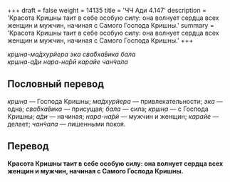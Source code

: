 +++
draft = false
weight = 14135
title = 'ЧЧ Ади 4.147'
description = 'Красота Кришны таит в себе особую силу: она волнует сердца всех женщин и мужчин, начиная с Самого Господа Кришны.'
summary = 'Красота Кришны таит в себе особую силу: она волнует сердца всех женщин и мужчин, начиная с Самого Господа Кришны.'
+++

_кр̣шн̣а-ма̄дхурйера эка сва̄бха̄вика бала  
кр̣шн̣а-а̄ди нара-на̄рӣ карайе чан̃чала_

## Пословный перевод

_кр̣шн̣а_ — Господа Кришны; _ма̄дхурйера_ — привлекательности; _эка_ — одна; _сва̄бха̄вика_ — присущая; _бала_ — сила; _кр̣шн̣а_ — с Господа Кришны; _а̄ди_ — начиная; _нара_\-_на̄рӣ_ — мужчин и женщин; _карайе_ — делает; _чан̃чала_ — лишенными покоя.

## Перевод

**Красота Кришны таит в себе особую силу: она волнует сердца всех женщин и мужчин, начиная с Самого Господа Кришны.**
